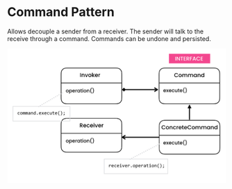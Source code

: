 # Command Pattern

Allows decouple a sender from a receiver. The sender will talk to the receive through a command. Commands can be undone and persisted.

![Command](../../../UML/Behavioral/Command.PNG)